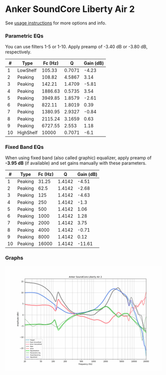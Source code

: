 # Anker SoundCore Liberty Air 2
See [usage instructions](https://github.com/jaakkopasanen/AutoEq#usage) for more options and info.

### Parametric EQs
You can use filters 1-5 or 1-10. Apply preamp of -3.40 dB or -3.80 dB, respectively.

|   # | Type      |   Fc (Hz) |      Q |   Gain (dB) |
|-----|-----------|-----------|--------|-------------|
|   1 | LowShelf  |    105.33 | 0.7071 |       -4.23 |
|   2 | Peaking   |    108.82 | 4.5867 |        3.14 |
|   3 | Peaking   |    142.21 | 1.4709 |       -5.81 |
|   4 | Peaking   |   1886.63 | 0.5735 |        3.54 |
|   5 | Peaking   |   3949.85 | 1.8579 |       -2.61 |
|   6 | Peaking   |    822.11 | 1.8019 |        0.39 |
|   7 | Peaking   |   1380.95 | 2.9327 |       -0.84 |
|   8 | Peaking   |   2115.24 | 3.1659 |        0.63 |
|   9 | Peaking   |   6727.55 | 2.553  |        1.18 |
|  10 | HighShelf |  10000    | 0.7071 |       -6.1  |

### Fixed Band EQs
When using fixed band (also called graphic) equalizer, apply preamp of **-3.95 dB** (if available) and set gains manually with these parameters.

|   # | Type    |   Fc (Hz) |      Q |   Gain (dB) |
|-----|---------|-----------|--------|-------------|
|   1 | Peaking |     31.25 | 1.4142 |       -4.51 |
|   2 | Peaking |     62.5  | 1.4142 |       -2.68 |
|   3 | Peaking |    125    | 1.4142 |       -4.63 |
|   4 | Peaking |    250    | 1.4142 |       -1.3  |
|   5 | Peaking |    500    | 1.4142 |        1.06 |
|   6 | Peaking |   1000    | 1.4142 |        1.28 |
|   7 | Peaking |   2000    | 1.4142 |        3.75 |
|   8 | Peaking |   4000    | 1.4142 |       -0.71 |
|   9 | Peaking |   8000    | 1.4142 |        0.12 |
|  10 | Peaking |  16000    | 1.4142 |      -11.61 |

### Graphs
![](./Anker%20SoundCore%20Liberty%20Air%202.png)
